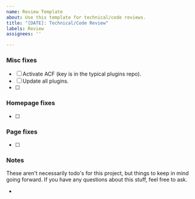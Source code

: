 ```yaml
---
name: Review Template
about: Use this template for technical/code reviews.
title: "[DATE]: Technical/Code Review"
labels: Review
assignees: ''

---
```


### Misc fixes
- [ ] Activate ACF (key is in the typical plugins repo).
- [ ] Update all plugins.
- [ ]

### Homepage fixes
- [ ]

### Page fixes
- [ ]

### Notes
These aren't necessarily todo's for this project, but things to keep in mind going forward. If you have any questions about this stuff, feel free to ask.

-